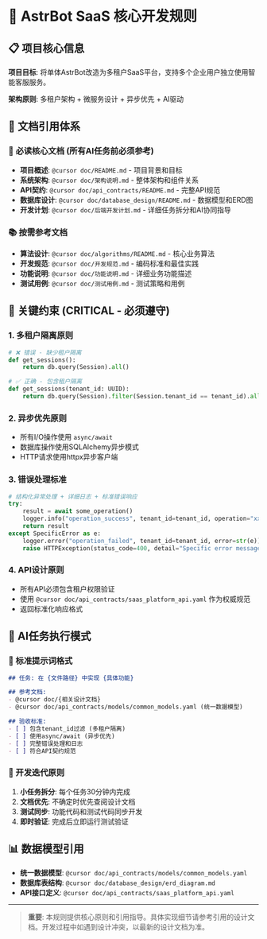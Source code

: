 # 🚀 AstrBot SaaS 核心开发规则

## 📋 项目核心信息

**项目目标**: 将单体AstrBot改造为多租户SaaS平台，支持多个企业用户独立使用智能客服服务。

**架构原则**: 多租户架构 + 微服务设计 + 异步优先 + AI驱动

## 🔗 文档引用体系

### 📖 **必读核心文档** (所有AI任务前必须参考)
- **项目概述**: `@cursor doc/README.md` - 项目背景和目标
- **系统架构**: `@cursor doc/架构说明.md` - 整体架构和组件关系
- **API契约**: `@cursor doc/api_contracts/README.md` - 完整API规范
- **数据库设计**: `@cursor doc/database_design/README.md` - 数据模型和ERD图
- **开发计划**: `@cursor doc/后端开发计划.md` - 详细任务拆分和AI协同指导

### 📚 **按需参考文档**
- **算法设计**: `@cursor doc/algorithms/README.md` - 核心业务算法
- **开发规范**: `@cursor doc/开发规范.md` - 编码标准和最佳实践
- **功能说明**: `@cursor doc/功能说明.md` - 详细业务功能描述
- **测试用例**: `@cursor doc/测试用例.md` - 测试策略和用例

## 🚨 **关键约束 (CRITICAL - 必须遵守)**

### 1. 多租户隔离原则
```python
# ❌ 错误 - 缺少租户隔离
def get_sessions():
    return db.query(Session).all()

# ✅ 正确 - 包含租户隔离  
def get_sessions(tenant_id: UUID):
    return db.query(Session).filter(Session.tenant_id == tenant_id).all()
```

### 2. 异步优先原则
- 所有I/O操作使用 `async/await`
- 数据库操作使用SQLAlchemy异步模式
- HTTP请求使用httpx异步客户端

### 3. 错误处理标准
```python
# 结构化异常处理 + 详细日志 + 标准错误响应
try:
    result = await some_operation()
    logger.info("operation_success", tenant_id=tenant_id, operation="xxx")
    return result
except SpecificError as e:
    logger.error("operation_failed", tenant_id=tenant_id, error=str(e))
    raise HTTPException(status_code=400, detail="Specific error message")
```

### 4. API设计原则
- 所有API必须包含租户权限验证
- 使用 `@cursor doc/api_contracts/saas_platform_api.yaml` 作为权威规范
- 返回标准化响应格式

## 🤖 **AI任务执行模式**

### 📝 标准提示词格式
```markdown
## 任务: 在 {文件路径} 中实现 {具体功能}

## 参考文档: 
- @cursor doc/{相关设计文档}
- @cursor doc/api_contracts/models/common_models.yaml (统一数据模型)

## 验收标准:
- [ ] 包含tenant_id过滤 (多租户隔离)
- [ ] 使用async/await (异步优先)
- [ ] 完整错误处理和日志
- [ ] 符合API契约规范
```

### 🔄 开发迭代原则
1. **小任务拆分**: 每个任务30分钟内完成
2. **文档优先**: 不确定时优先查阅设计文档  
3. **测试同步**: 功能代码和测试代码同步开发
4. **即时验证**: 完成后立即运行测试验证

## 📊 **数据模型引用**
- **统一数据模型**: `@cursor doc/api_contracts/models/common_models.yaml`
- **数据库表结构**: `@cursor doc/database_design/erd_diagram.md`
- **API接口定义**: `@cursor doc/api_contracts/saas_platform_api.yaml`

---

> **重要**: 本规则提供核心原则和引用指导。具体实现细节请参考引用的设计文档。开发过程中如遇到设计冲突，以最新的设计文档为准。 